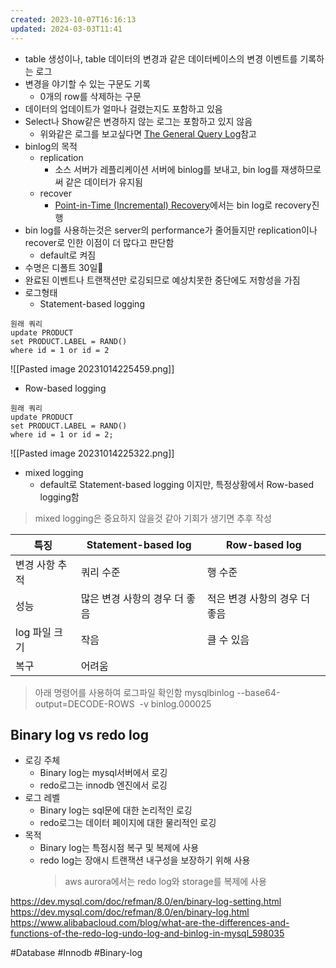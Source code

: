 ```yaml
---
created: 2023-10-07T16:16:13
updated: 2024-03-03T11:41
---
```

- table 생성이나, table 데이터의 변경과 같은 데이터베이스의 변경 이벤트를 기록하는 로그
- 변경을 야기할 수 있는 구문도 기록
	- 0개의 row를 삭제하는 구문
- 데이터의 업데이트가 얼마나 걸렸는지도 포함하고 있음
- Select나 Show같은 변경하지 않는 로그는 포함하고 있지 않음
	- 위와같은 로그를 보고싶다면 [The General Query Log](https://dev.mysql.com/doc/refman/8.0/en/query-log.html "5.4.3 The General Query Log")참고
- binlog의 목적
	- replication
		- 소스 서버가 레플리케이션 서버에 binlog를 보내고, bin log를 재생하므로써 같은 데이터가 유지됨
	- recover
		- [Point-in-Time (Incremental) Recovery](https://dev.mysql.com/doc/refman/8.0/en/point-in-time-recovery.html "7.5 Point-in-Time (Incremental) Recovery")에서는 bin log로 recovery진행
- bin log를 사용하는것은 server의 performance가 줄어들지만 replication이나 recover로 인한 이점이 더 많다고 판단함
	- default로 켜짐
- 수명은 디폴트 30일
- 완료된 이벤트나 트랜잭션만 로깅되므로 예상치못한 중단에도 저항성을 가짐
- 로그형태
	- Statement-based logging 
```
원래 쿼리
update PRODUCT
set PRODUCT.LABEL = RAND()
where id = 1 or id = 2
```
![[Pasted image 20231014225459.png]]

- Row-based logging
```
원래 쿼리
update PRODUCT  
set PRODUCT.LABEL = RAND()  
where id = 1 or id = 2;
```
![[Pasted image 20231014225322.png]]
- mixed logging
	- default로 Statement-based logging 이지만, 특정상황에서 Row-based logging함
> mixed logging은 중요하지 않을것 같아 기회가 생기면 추후 작성


|특징|Statement-based log|Row-based log|
|-------|---------|-----|
|변경 사항 추적|쿼리 수준|행 수준|
|성능|많은 변경 사항의 경우 더 좋음|적은 변경 사항의 경우 더 좋음|
|log 파일 크기|작음|클 수 있음|
|복구|어려움|

> 아래 명령어를 사용하여 로그파일 확인함
> mysqlbinlog --base64-output=DECODE-ROWS  -v binlog.000025
## Binary log vs redo log

- 로깅 주체
	- Binary log는 mysql서버에서 로깅
	- redo로그는 innodb 엔진에서 로깅
- 로그 레벨
	- Binary log는 sql문에 대한 논리적인 로깅
	- redo로그는 데이터 페이지에 대한 물리적인 로깅
- 목적
	- Binary log는 특점시점 복구 및 복제에 사용
	- redo log는 장애시 트랜잭션 내구성을 보장하기 위해 사용
		> aws aurora에서는 redo log와 storage를 복제에 사용



https://dev.mysql.com/doc/refman/8.0/en/binary-log-setting.html
https://dev.mysql.com/doc/refman/8.0/en/binary-log.html
https://www.alibabacloud.com/blog/what-are-the-differences-and-functions-of-the-redo-log-undo-log-and-binlog-in-mysql_598035

#Database 
#Innodb 
#Binary-log